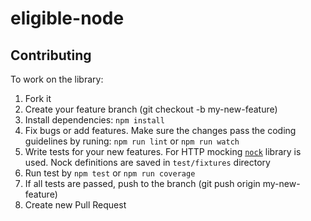 # eligible-node

## Contributing

To work on the library:

1. Fork it
2. Create your feature branch (git checkout -b my-new-feature)
3. Install dependencies: `npm install`
4. Fix bugs or add features. Make sure the changes pass the coding guidelines by runing: `npm run lint` or `npm run watch`
5. Write tests for your new features. For HTTP mocking [`nock`](https://github.com/pgte/nock) library is used. Nock definitions are saved in `test/fixtures` directory
6. Run test by `npm test` or `npm run coverage`
7. If all tests are passed, push to the branch (git push origin my-new-feature)
8. Create new Pull Request
